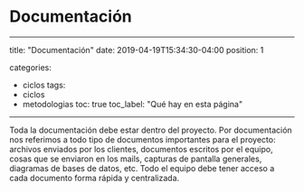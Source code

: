 # Documentación
---
title: "Documentación"
date: 2019-04-19T15:34:30-04:00
position: 1

categories:
  - ciclos
tags:
  - ciclos
  - metodologias
toc: true
toc_label: "Qué hay en esta página"
---
Toda la documentación debe estar dentro del proyecto. Por documentación nos referimos a todo tipo de documentos importantes para el proyecto: archivos enviados por los clientes, documentos escritos por el equipo, cosas que se enviaron en los mails, capturas de pantalla generales, diagramas de bases de datos, etc. Todo el equipo debe tener acceso a cada documento forma rápida y centralizada.
